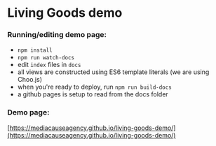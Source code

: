 # Living Goods demo

### Running/editing demo page:

- `npm install`
- `npm run watch-docs`
- edit `index` files in `docs`
- all views are constructed using ES6 template literals (we are using Choo.js)
- when you're ready to deploy, run `npm run build-docs`
- a github pages is setup to read from the docs folder


### Demo page:
[https://mediacauseagency.github.io/living-goods-demo/](https://mediacauseagency.github.io/living-goods-demo/)
